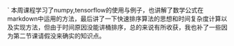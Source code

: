 `		本周课程学习了numpy,tensorflow的使用与例子，也讲解了数学公式在markdown中运用的方法，最后讲了一下快速排序算法的思想和时间复杂度计算以及实现方法，但由于时间原因没能讲桶排序，总的来说有所收获，我也补了一些因为第二节课请假没来确实的知识点。